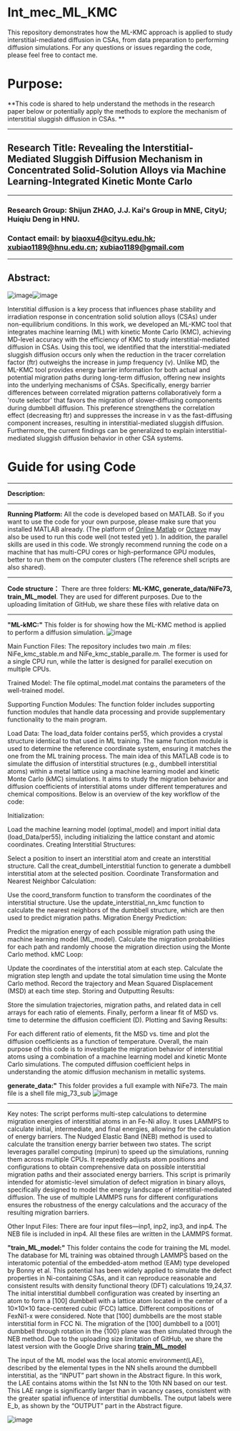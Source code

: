 # Int_mec_ML_KMC
 This repository demonstrates how the ML-KMC approach is applied to study interstitial-mediated diffusion in CSAs, from data preparation to performing diffusion simulations. For any questions or issues regarding the code, please feel free to contact me.
# Purpose:
**This code is shared to help understand the methods in the research paper below or potentially apply the methods to explore the mechanism of interstitial sluggish diffusion in CSAs. **
***
## Research Title: Revealing the Interstitial-Mediated Sluggish Diffusion Mechanism in Concentrated Solid-Solution Alloys via Machine Learning-Integrated Kinetic Monte Carlo
***
### Research Group: Shijun ZHAO, J.J. Kai's Group in MNE, CityU; Huiqiu Deng in HNU.
### Contact email: by biaoxu4@cityu.edu.hk; xubiao1189@hnu.edu.cn; xubiao1189@gmail.com
***
## Abstract:
![image](https://github.com/user-attachments/assets/15236417-3541-45a9-b3de-cf43121c7353)![image](https://github.com/user-attachments/assets/5ceb8d58-4cf8-4278-bf7b-e8e98c6c68b6)

Interstitial diffusion is a key process that influences phase stability and irradiation response in concentration solid solution alloys (CSAs) under non-equilibrium conditions. In this work, we developed an ML-KMC tool that integrates machine learning (ML) with kinetic Monte Carlo (KMC), achieving MD-level accuracy with the efficiency of KMC to study interstitial-mediated diffusion in CSAs. Using this tool, we identified that the interstitial-mediated sluggish diffusion occurs only when the reduction in the tracer correlation factor (ftr) outweighs the increase in jump frequency (ν). Unlike MD, the ML-KMC tool provides energy barrier information for both actual and potential migration paths during long-term diffusion, offering new insights into the underlying mechanisms of CSAs. Specifically, energy barrier differences between correlated migration patterns collaboratively form a 'route selector' that favors the migration of slower-diffusing components during dumbbell diffusion. This preference strengthens the correlation effect (decreasing ftr) and suppresses the increase in ν as the fast-diffusing component increases, resulting in interstitial-mediated sluggish diffusion. Furthermore, the current findings can be generalized to explain interstitial-mediated sluggish diffusion behavior in other CSA systems.
# Guide for using Code
***
**Description:**
***
**Running Platform:** All the code is developed based on MATLAB. So if you want to use the code for your own purpose, please make sure that you installed MATLAB already. (The platform of [Online Matlab](https://www.mathworks.com/products/matlab-online.html) or [Octave](https://octave.org/) may also be used to run this code well (not tested yet) ). In addition, the parallel skills are used in this code. We strongly recommend running the code on a machine that has multi-CPU cores or high-performance GPU modules, better to run them on the computer clusters (The reference shell scripts are also shared).  
***
**Code structure：** There are three folders: **ML-KMC, generate_data/NiFe73, train_ML_model**. They are used for different purposes. 
Due to the uploading limitation of GitHub, we share these files with relative data on
***
**"ML-kMC:"** This folder is for showing how the ML-KMC method is applied to perform a diffusion simulation. 
![image](https://github.com/user-attachments/assets/aaeceb08-5c51-431d-b16e-b47d75c065c4)

Main Function Files: The repository includes two main .m files: NiFe_kmc_stable.m and NiFe_kmc_stable_paralle.m. The former is used for a single CPU run, while the latter is designed for parallel execution on multiple CPUs.

Trained Model: The file optimal_model.mat contains the parameters of the well-trained model.

Supporting Function Modules: The function folder includes supporting function modules that handle data processing and provide supplementary functionality to the main program.

Load Data: The load_data folder contains per55, which provides a crystal structure identical to that used in ML training. The same function module is used to determine the reference coordinate system, ensuring it matches the one from the ML training process.
The main idea of this MATLAB code is to simulate the diffusion of interstitial structures (e.g., dumbbell interstitial atoms) within a metal lattice using a machine learning model and kinetic Monte Carlo (kMC) simulations. It aims to study the migration behavior and diffusion coefficients of interstitial atoms under different temperatures and chemical compositions. Below is an overview of the key workflow of the code:

Initialization:

Load the machine learning model (optimal_model) and import initial data (load_Data/per55), including initializing the lattice constant and atomic coordinates.
Creating Interstitial Structures:

Select a position to insert an interstitial atom and create an interstitial structure.
Call the creat_dumbell_interstitial function to generate a dumbbell interstitial atom at the selected position.
Coordinate Transformation and Nearest Neighbor Calculation:

Use the coord_transform function to transform the coordinates of the interstitial structure.
Use the update_interstitial_nn_kmc function to calculate the nearest neighbors of the dumbbell structure, which are then used to predict migration paths.
Migration Energy Prediction:

Predict the migration energy of each possible migration path using the machine learning model (ML_model).
Calculate the migration probabilities for each path and randomly choose the migration direction using the Monte Carlo method.
kMC Loop:

Update the coordinates of the interstitial atom at each step.
Calculate the migration step length and update the total simulation time using the Monte Carlo method.
Record the trajectory and Mean Squared Displacement (MSD) at each time step.
Storing and Outputting Results:

Store the simulation trajectories, migration paths, and related data in cell arrays for each ratio of elements.
Finally, perform a linear fit of MSD vs. time to determine the diffusion coefficient (D).
Plotting and Saving Results:

For each different ratio of elements, fit the MSD vs. time and plot the diffusion coefficients as a function of temperature.
Overall, the main purpose of this code is to investigate the migration behavior of interstitial atoms using a combination of a machine learning model and kinetic Monte Carlo simulations. The computed diffusion coefficient helps in understanding the atomic diffusion mechanism in metallic systems.


**generate_data:"** This folder provides a full example with NiFe73. The main file is a shell file mig_73_sub
![image](https://github.com/user-attachments/assets/85a8f71e-be90-4274-b3ea-e157f8dce19e)
***
Key notes:
The script performs multi-step calculations to determine migration energies of interstitial atoms in an Fe-Ni alloy.
It uses LAMMPS to calculate initial, intermediate, and final energies, allowing for the calculation of energy barriers.
The Nudged Elastic Band (NEB) method is used to calculate the transition energy barrier between two states.
The script leverages parallel computing (mpirun) to speed up the simulations, running them across multiple CPUs.
It repeatedly adjusts atom positions and configurations to obtain comprehensive data on possible interstitial migration paths and their associated energy barriers.
This script is primarily intended for atomistic-level simulation of defect migration in binary alloys, specifically designed to model the energy landscape of interstitial-mediated diffusion. The use of multiple LAMMPS runs for different configurations ensures the robustness of the energy calculations and the accuracy of the resulting migration barriers.

Other Input Files: There are four input files—inp1, inp2, inp3, and inp4. The NEB file is included in inp4. All these files are written in the LAMMPS format.

**"train_ML_model:"** This folder contains the code for training the ML model. The database for ML training was obtained through LAMMPS based on the interatomic potential of the embedded-atom method (EAM) type developed by Bonny et al. This potential has been widely applied to simulate the defect properties in Ni-containing CSAs, and it can reproduce reasonable and consistent results with density functional theory (DFT) calculations 19,24,37. The initial interstitial dumbbell configuration was created by inserting an atom to form a [100] dumbbell with a lattice atom located in the center of a 10×10×10 face-centered cubic (FCC) lattice. Different compositions of FexNi1-x were considered. Note that [100] dumbbells are the most stable interstitial form in FCC Ni. The migration of the [100] dumbbell to a [001] dumbbell through rotation in the {100}  plane was then simulated through the NEB method.   Due to the uploading size limitation of GitHub, we share the latest version with the Google Drive sharing [**train_ML_model**](https://drive.google.com/drive/folders/1RKA-LYCH1KthIbe68eprZEvXe0mOaoxS?usp=sharing)

The input of the ML model was the local atomic environment(LAE), described by the elemental types in the NN shells around the dumbbell interstitial, as the “INPUT” part shown in the Abstract figure. In this work, the LAE contains atoms within the 1st NN to the 10th NN based on our test. This LAE range is significantly larger than in vacancy cases, consistent with the greater spatial influence of interstitial dumbbells. The output labels were E_b, as shown by the “OUTPUT” part in the Abstract figure. 

![image](https://github.com/Jeremy1189/interstitial-diffusion/assets/85468234/4ab93fc3-c23e-48d9-a3a3-b19d1e44cd37)
